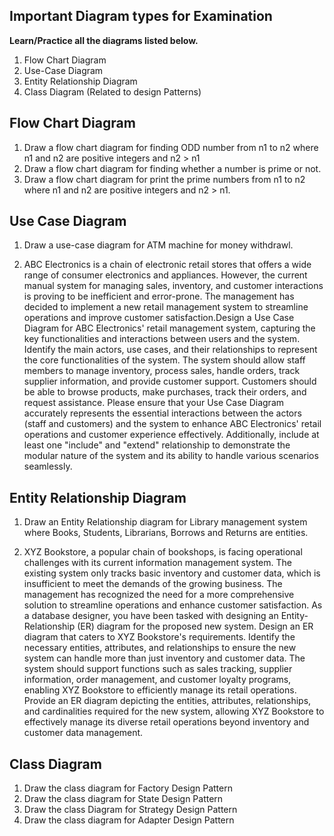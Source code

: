 ## Important Diagram types for Examination
**Learn/Practice all the diagrams listed below.**
1. Flow Chart Diagram
2. Use-Case Diagram
3. Entity Relationship Diagram 
4. Class Diagram (Related to design Patterns)


## Flow Chart Diagram
1. Draw a flow chart diagram for finding ODD number from n1 to n2 where n1 and n2 are positive integers and n2 > n1
2. Draw a flow chart diagram for finding whether a number is prime or not. 
3. Draw a flow chart diagram for print the prime numbers from n1 to n2 where n1 and n2 are positive integers and n2 > n1. 


## Use Case Diagram

1. Draw a use-case diagram for ATM machine for money withdrawl.

2. ABC Electronics is a chain of electronic retail stores that offers a wide range of consumer electronics and appliances. However, the current manual system for managing sales, inventory, and customer interactions is proving to be inefficient and error-prone. The management has decided to implement a new retail management system to streamline operations and improve customer satisfaction.Design a Use Case Diagram for ABC Electronics' retail management system, capturing the key functionalities and interactions between users and the system. Identify the main actors, use cases, and their relationships to represent the core functionalities of the system. The system should allow staff members to manage inventory, process sales, handle orders, track supplier information, and provide customer support. Customers should be able to browse products, make purchases, track their orders, and request assistance. Please ensure that your Use Case Diagram accurately represents the essential interactions between the actors (staff and customers) and the system to enhance ABC Electronics' retail operations and customer experience effectively. Additionally, include at least one "include" and "extend" relationship to demonstrate the modular nature of the system and its ability to handle various scenarios seamlessly.

## Entity Relationship Diagram

1. Draw an Entity Relationship diagram for Library management system where Books, Students, Librarians, Borrows and Returns are entities. 
   
2. XYZ Bookstore, a popular chain of bookshops, is facing operational challenges with its current information management system. The existing system only tracks basic inventory and customer data, which is insufficient to meet the demands of the growing business. The management has recognized the need for a more comprehensive solution to streamline operations and enhance customer satisfaction. As a database designer, you have been tasked with designing an Entity-Relationship (ER) diagram for the proposed new system. Design an ER diagram that caters to XYZ Bookstore's requirements. Identify the necessary entities, attributes, and relationships to ensure the new system can handle more than just inventory and customer data. The system should support functions such as sales tracking, supplier information, order management, and customer loyalty programs, enabling XYZ Bookstore to efficiently manage its retail operations. Provide an ER diagram depicting the entities, attributes, relationships, and cardinalities required for the new system, allowing XYZ Bookstore to effectively manage its diverse retail operations beyond inventory and customer data management.

## Class Diagram
1. Draw the class diagram for Factory Design Pattern
2. Draw the class diagram for State Design Pattern
3. Draw the class Diagram for Strategy Design Pattern
4. Draw the class diagram for Adapter Design Pattern